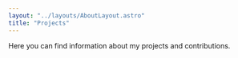 ```yaml
---
layout: "../layouts/AboutLayout.astro"
title: "Projects"
---
```


Here you can find information about my projects and contributions. 